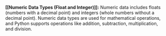 **[[Numeric Data Types (Float and Integer)]]:** Numeric data includes floats (numbers with a decimal point) and integers (whole numbers without a decimal point). Numeric data types are used for mathematical operations, and Python supports operations like addition, subtraction, multiplication, and division.